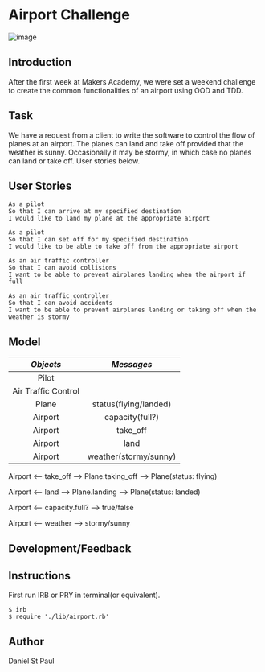 Airport Challenge
=================

![image](https://travis-ci.org/makersacademy/airport_challenge.svg?branch=master)

Introduction
------------

After the first week at Makers Academy, we were set a weekend challenge to create the common functionalities of an airport using OOD and TDD.

Task
-----

We have a request from a client to write the software to control the flow of planes at an airport. The planes can land and take off provided that the weather is sunny. Occasionally it may be stormy, in which case no planes can land or take off.  User stories below.

User Stories
------------
```
As a pilot
So that I can arrive at my specified destination
I would like to land my plane at the appropriate airport

As a pilot
So that I can set off for my specified destination
I would like to be able to take off from the appropriate airport

As an air traffic controller
So that I can avoid collisions
I want to be able to prevent airplanes landing when the airport if full

As an air traffic controller
So that I can avoid accidents
I want to be able to prevent airplanes landing or taking off when the weather is stormy
```

Model
-----
| *Objects*           | *Messages*           |
| :-----------------: | :------------------: |
| Pilot               |                      |
| Air Traffic Control |                      |
| Plane               | status(flying/landed)|
| Airport             | capacity(full?)      |
| Airport             | take_off             |
| Airport             | land                 |
| Airport             | weather(stormy/sunny)|

Airport <-- take_off        --> Plane.taking_off --> Plane(status: flying)


Airport <-- land            --> Plane.landing --> Plane(status: landed)


Airport <-- capacity.full?  --> true/false


Airport <-- weather         --> stormy/sunny

Development/Feedback
------------


Instructions
------------
First run IRB or PRY in terminal(or equivalent).
```
$ irb
$ require './lib/airport.rb'
```

Author
------
Daniel St Paul
